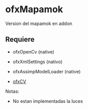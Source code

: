 # ofxMapamok
Version del mapamok en addon

## Requiere

- ofxOpenCv (native)

- ofxXmlSettings (nativo)

- ofxAssimpModelLoader (native)

- [ofxCV](https://github.com/kylemcdonald/ofxCv)


Notas: 
* No estan implementadas la luces